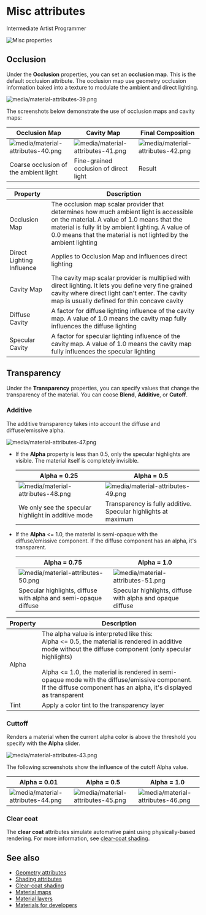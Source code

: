 # Misc attributes

<span class="label label-doc-level">Intermediate</span>
<span class="label label-doc-audience">Artist</span>
<span class="label label-doc-audience">Programmer</span>

![Misc properties](media/misc-properties.png)

## Occlusion

Under the **Occlusion** properties, you can set an **occlusion map**. This is the default occlusion attribute. The occlusion map use geometry occlusion information baked into a texture to modulate the ambient and direct lighting.

![media/material-attributes-39.png](media/material-attributes-39.png) 

The screenshots below demonstrate the use of occlusion maps and cavity maps:

| Occlusion Map  | Cavity Map    | Final Composition    
| ------- | ------ | ------- 
| ![media/material-attributes-40.png](media/material-attributes-40.png)  | ![media/material-attributes-41.png](media/material-attributes-41.png)  | ![media/material-attributes-42.png](media/material-attributes-42.png)  
| Coarse occlusion of the ambient light  | Fine-grained occlusion of direct light  | Result                       

| Property  | Description 
| --------- | ---- 
| Occlusion Map             | The occlusion map scalar provider that determines how much ambient light is accessible on the material. A value of 1.0 means that the material is fully lit by ambient lighting. A value of 0.0 means that the material is not lighted by the ambient lighting 
| Direct Lighting Influence | Applies to Occlusion Map and influences direct lighting  |
| Cavity Map                | The cavity map scalar provider is multiplied with direct lighting. It lets you define very fine grained cavity where direct light can't enter. The cavity map is usually defined for thin concave cavity
| Diffuse Cavity            | A factor for diffuse lighting influence of the cavity map. A value of 1.0 means the cavity map fully influences the diffuse lighting 
| Specular Cavity           | A factor for specular lighting influence of the cavity map. A value of 1.0 means the cavity map fully influences the specular lighting       

## Transparency

Under the **Transparency** properties, you can specify values that change the transparency of the material. You can coose **Blend**, **Additive**, or **Cutoff**.

### Additive

The additive transparency takes into account the diffuse and diffuse/emissive alpha.

![media/material-attributes-47.png](media/material-attributes-47.png) 

- If the **Alpha** property is less than 0.5, only the specular highlights are visible. The material itself is completely invisible.
  
  | Alpha = 0.25   | Alpha = 0.5  
  | -------------- | -----------
  | ![media/material-attributes-48.png](media/material-attributes-48.png)  | ![media/material-attributes-49.png](media/material-attributes-49.png)  |      
  | We only see the specular highlight in additive mode  | Transparency is fully additive. Specular highlights at maximum

- If the **Alpha** <= 1.0, the material is semi-opaque with the diffuse/emissive component. If the diffuse component has an alpha, it's transparent.
  
  | Alpha = 0.75 | Alpha = 1.0 
  | -------------- | ---------------------- |
  | ![media/material-attributes-50.png](media/material-attributes-50.png)  | ![media/material-attributes-51.png](media/material-attributes-51.png)          
  | Specular highlights, diffuse with alpha and semi-opaque diffuse          | Specular highlights, diffuse with alpha and opaque diffuse  

| Property | Description 
| -------- | -----------
| Alpha    | The alpha value is interpreted like this:<br> Alpha <= 0.5, the material is rendered in additive mode without the diffuse component (only specular highlights)</br> <br>Alpha <= 1.0, the material is rendered in semi-opaque mode with the diffuse/emissive component. If the diffuse component has an alpha, it's displayed as transparent</br>|
| Tint     | Apply a color tint to the transparency layer

### Cuttoff

Renders a material when the current alpha color is above the threshold you specify with the **Alpha** slider.

![media/material-attributes-43.png](media/material-attributes-43.png) 

The following screenshots show the influence of the cutoff Alpha value.

| Alpha = 0.01 | Alpha = 0.5     | Alpha = 1.0    
| -------------| --------------- | ------------ 
| ![media/material-attributes-44.png](media/material-attributes-44.png)  | ![media/material-attributes-45.png](media/material-attributes-45.png)  | ![media/material-attributes-46.png](media/material-attributes-46.png)

### Clear coat

The **clear coat** attributes simulate automative paint using physically-based rendering. For more information, see [clear-coat shading](clear-coat-shading.md).

## See also

* [Geometry attributes](geometry-attributes.md)
* [Shading attributes](shading-attributes.md)
* [Clear-coat shading](clear-coat-shading.md)
* [Material maps](material-maps.md)
* [Material layers](material-layers.md)
* [Materials for developers](materials-for-developers.md)
